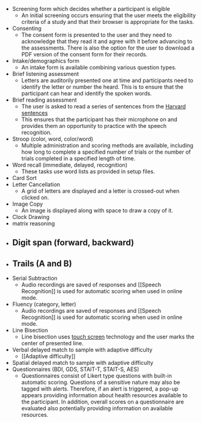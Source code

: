 - Screening form which decides whether a participant is eligible
	- An initial screening occurs ensuring that the user meets the eligibility criteria of a study and that their browser is appropriate for the tasks.
- Consenting
	- The consent form is presented to the user and they need to acknowledge that they read it and agree with it before advancing to the assessments. There is also the option for the user to download a PDF version of the consent form for their records. 
- Intake/demographics form
	- An intake form is available combining various question types. 
- Brief listening assessment
	- Letters are auditorily presented one at time and participants need to identify the letter or number the heard. This is to ensure that the participant can hear and identify the spoken words.
- Brief reading assessment
	- The user is asked to read a series of sentences from the [Harvard sentences](https://en.wikipedia.org/wiki/Harvard_sentences)
	- This ensures that the participant has their microphone on and provides them an opportunity to practice with the speech recognition.
- Stroop (color, word, color/word)
	- Multiple administration and scoring methods are available, including how long to complete a specified number of trials or the number of trials completed in a specified length of time. 
- Word recall (immediate, delayed, recognition)
	- These tasks use word lists as provided in setup files.
- Card Sort
- Letter Cancellation
	- A grid of letters are displayed and a letter is crossed-out when clicked on.
- Image Copy
	- An image is displayed along with space to draw a copy of it.
- Clock Drawing
- matrix reasoning
- Digit span (forward, backward)
	- 
- Trails (A and B)
	- 
- Serial Subtraction
	- Audio recordings are saved of responses and [[Speech Recognition]] is used for automatic scoring when used in online mode.
- Fluency (category, letter)
	- Audio recordings are saved of responses and [[Speech Recognition]] is used for automatic scoring when used in online mode.
- Line Bisection
	- Line bisection uses [touch screen](drawing%20tasks.md) technology and the user marks the center of presented line.
- Verbal delayed match to sample with adaptive difficulty
	- [[Adaptive difficulty]]
- Spatial delayed match to sample with adaptive difficulty
- Questionnaires (BDI, GDS, STAIT-T, STAIT-S, AES)
	- Questionnaires consist of Likert type questions with built-in automatic scoring. Questions of a sensitive nature may also be tagged with alerts. Therefore, if an alert is triggered, a pop-up appears providing information about health resources available to the participant. In addition, overall scores on a questionnaire  are evaluated also potentially providing information on available resources.